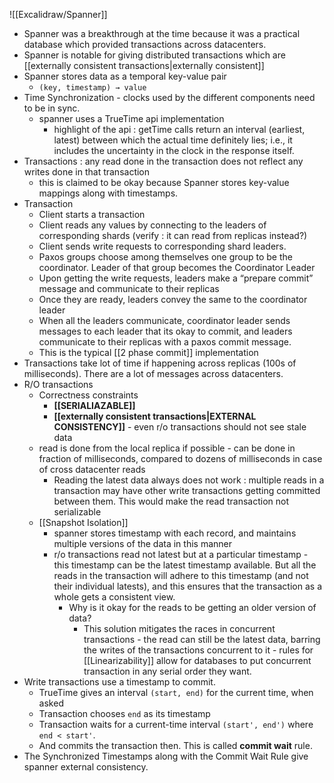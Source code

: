 

![[Excalidraw/Spanner]]




- Spanner was a breakthrough at the time because it was a practical database which provided transactions across datacenters.
- Spanner is notable for giving distributed transactions which are [[externally consistent transactions|externally consistent]]
- Spanner stores data as a temporal key-value pair
	- `(key, timestamp) → value`
- Time Synchronization - clocks used by the different components need to be in sync.
	- spanner uses a TrueTime api implementation
		- highlight of the api : getTime calls return an interval (earliest, latest) between which the actual time definitely lies; i.e., it includes the uncertainty in the clock in the response itself.
- Transactions : any read done in the transaction does not reflect any writes done in that transaction
	- this is claimed to be okay because Spanner stores key-value mappings along with timestamps.
- Transaction
	- Client starts a transaction
	- Client reads any values by connecting to the leaders of corresponding shards (verify : it can read from replicas instead?)
	- Client sends write requests to corresponding shard leaders.
	- Paxos groups choose among themselves one group to be the coordinator. Leader of that group becomes the Coordinator Leader
	- Upon getting the write requests, leaders make a “prepare commit” message and communicate to their replicas
	- Once they are ready, leaders convey the same to the coordinator leader
	- When all the leaders communicate, coordinator leader sends messages to each leader that its okay to commit, and leaders communicate to their replicas with a paxos commit message.
	- This is the typical [[2 phase commit]] implementation
- Transactions take lot of time if happening across replicas (100s of milliseconds). There are a lot of messages across datacenters.
- R/O transactions
	- Correctness constraints
		- **[[SERIALIAZABLE]]**
		- **[[externally consistent transactions|EXTERNAL CONSISTENCY]]** - even r/o transactions should not see stale data
	- read is done from the local replica if possible - can be done in fraction of milliseconds, compared to dozens of milliseconds in case of cross datacenter reads
		- Reading the latest data always does not work : multiple reads in a transaction may have other write transactions getting committed between them. This would make the read transaction not serializable
	- [[Snapshot Isolation]]
		- spanner stores timestamp with each record, and maintains multiple versions of the data in this manner
		- r/o transactions read not latest but at a particular timestamp - this timestamp can be the latest timestamp available. But all the reads in the transaction will adhere to this timestamp (and not their individual latests), and this ensures that the transaction  as a whole gets a consistent view.
			- Why is it okay for the reads to be getting an older version of data?
				- This solution mitigates the races in concurrent transactions - the read can still be the latest data, barring the writes of the transactions concurrent to it - rules for [[Linearizability]] allow for databases to put concurrent transaction in any serial order they want.
- Write transactions use a timestamp to commit.
	- TrueTime gives an interval `(start, end)` for the current time, when asked
	- Transaction chooses `end` as its timestamp
	- Transaction waits for a current-time interval `(start', end')` where `end < start'`.
	- And commits the transaction then. This is called **commit wait** rule.
- The Synchronized Timestamps along with the Commit Wait Rule give spanner external consistency.